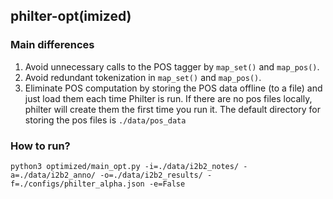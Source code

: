 ## philter-opt(imized)

### Main differences

1. Avoid unnecessary calls to the POS tagger by `map_set()` and `map_pos()`.
2. Avoid redundant tokenization in `map_set()` and `map_pos()`.
3. Eliminate POS computation by storing the POS data offline (to a file) and just load them each time Philter is run. If there are no pos files locally, philter will create them the first time you run it. The default directory for storing the pos files is `./data/pos_data`

### How to run?

`python3 optimized/main_opt.py -i=./data/i2b2_notes/ -a=./data/i2b2_anno/ -o=./data/i2b2_results/ -f=./configs/philter_alpha.json -e=False`
